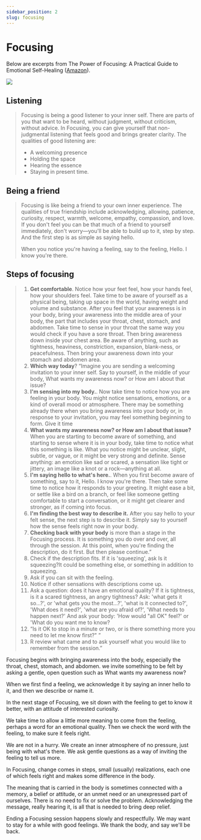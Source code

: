 ```yaml
---
sidebar_position: 2
slug: focusing
---
```


# Focusing

Below are excerpts from The Power of Focusing: A Practical Guide to Emotional Self-Healing ([Amazon](https://www.amazon.com/Power-Focusing-Practical-Emotional-Self-Healing/dp/157224044X)).

![](https://screens.wings.dev/783x1200-VSEDEYN9CqvY4siR4p1724gUA5rjzg5tvNBKvRbxAwEHlgtLcnGkAtcdXuYUyhDf22CGKNF1Rmaye6I6NCsMFHcQmIVpYQiimYbh.jpg)

## Listening

> Focusing is being a good listener to your inner self. There are parts of you that want to be heard, without judgment, without criticism, without advice. In Focusing, you can give yourself that non-judgmental listening that feels good and brings greater clarity. The qualities of good listening are:
>
> - A welcoming presence
> - Holding the space
> - Hearing the essence
> - Staying in present time.

## Being a friend

> Focusing is like being a friend to your own inner experience. The qualities of true friendship include acknowledging, allowing, patience, curiosity, respect, warmth, welcome, empathy, compassion, and love. If you don't feel you can be that much of a friend to yourself immediately, don't worry—you'll be able to build up to it, step by step. And the first step is as simple as saying hello.
>
> When you notice you're having a feeling, say to the feeling, Hello. I know you're there.

## Steps of focusing

> 1. **Get comfortable**. Notice how your feet feel, how your hands feel, how your shoulders feel. Take time to be aware of yourself as a physical being, taking up space in the world, having weight and volume and substance. After you feel that your awareness is in your body, bring your awareness into the middle area of your body, the part that includes your throat, chest, stomach, and abdomen. Take time to sense in your throat the same way you would check if you have a sore throat. Then bring awareness down inside your chest area. Be aware of anything, such as tightness, heaviness, constriction, expansion, blank-ness, or peacefulness. Then bring your awareness down into your stomach and abdomen area.
> 2. **Which way today**? “Imagine you are sending a welcoming invitation to your inner self. Say to yourself, in the middle of your body, What wants my awareness now? or How am I about that issue?
> 3. **I'm sensing into my body.**. Now take time to notice how you are feeling in your body. You might notice sensations, emotions, or a kind of overall mood or atmosphere. There may be something already there when you bring awareness into your body or, in response to your invitation, you may feel something beginning to form. Give it time
> 4. **What wants my awareness now? or How am I about that issue?** When you are starting to become aware of something, and starting to sense where it is in your body, take time to notice what this something is like. What you notice might be unclear, slight, subtle, or vague, or it might be very strong and definite. Sense anything: an emotion like sad or scared, a sensation like tight or jittery, an image like a knot or a rock—anything at all.
> 5. **I'm saying hello to what's here.**. When you first become aware of something, say to it, Hello. I know you're there. Then take some time to notice how it responds to your greeting. It might ease a bit, or settle like a bird on a branch, or feel like someone getting comfortable to start a conversation, or it might get clearer and stronger, as if coming into focus.
> 6. **I'm finding the best way to describe it.** After you say hello to your felt sense, the next step is to describe it. Simply say to yourself how the sense feels right now in your body.
> 7. **Checking back with your body** is more than a stage in the Focusing process. It is something you do over and over, all through the session. At this point, when you're finding the description, do it first. But then please continue.”
> 8. Check if the description fits. If it is 'squeezing', ask Is it squeezing?It could be something else, or something in addition to squeezing.
> 9. Ask if you can sit with the feeling.
> 10. Notice if other sensations with descriptions come up.
> 11. Ask a question: does it have an emotional quality? If it is tightness, is it a scared tightness, an angry tightness? Ask: 'what gets it so...?', or 'what gets you the most...?', 'what is it connected to?', 'What does it need?', 'what are you afraid of?', 'What needs to happen next?' And ask your body: 'How would "all OK" feel?' or 'What do you want me to know?
> 12. “Is it OK to stop in a minute or two, or is there something more you need to let me know first?" ”
> 13. R review what came and to ask yourself what you would like to remember from the session.”

Focusing begins with bringing awareness into the body, especially the throat, chest, stomach, and abdomen.
we invite something to be felt by asking a gentle, open question such as What wants my awareness now?

When we first find a feeling, we acknowledge it by saying an inner hello to it, and then we describe or name it.

In the next stage of Focusing, we sit down with the feeling to get to know it better, with an attitude of interested curiosity.

We take time to allow a little more meaning to come from the feeling, perhaps a word for an emotional quality. Then we check the word with the feeling, to make sure it feels right.

We are not in a hurry. We create an inner atmosphere of no pressure, just being with what's there. We ask gentle questions as a way of inviting the feeling to tell us more.

In Focusing, change comes in steps, small (usually) realizations, each one of which feels right and makes some difference in the body.

The meaning that is carried in the body is sometimes connected with a memory, a belief or attitude, or an unmet need or an unexpressed part of ourselves. There is no need to fix or solve the problem. Acknowledging the message, really hearing it, is all that is needed to bring deep relief.

Ending a Focusing session happens slowly and respectfully. We may want to stay for a while with good feelings. We thank the body, and say we'll be back.
